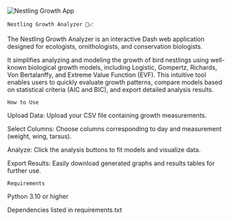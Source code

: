 ![Nestling Growth App](https://github.com/tu_usuario/NestlingGrowthApp/assets/logo.png)

    Nestling Growth Analyzer 🐣📈
  

The Nestling Growth Analyzer is an 
interactive Dash web application designed
for ecologists, ornithologists, and 
conservation biologists. 

It simplifies analyzing and modeling 
the growth of bird nestlings using 
well-known biological growth models, 
including Logistic, Gompertz, Richards, 
Von Bertalanffy, and Extreme Value 
Function (EVF). This intuitive tool 
enables users to quickly evaluate growth 
patterns, compare models based on 
statistical criteria (AIC and BIC), 
and export detailed analysis results.


    How to Use

Upload Data: Upload your CSV file containing growth measurements.

Select Columns: Choose columns corresponding to day and measurement (weight, wing, tarsus).

Analyze: Click the analysis buttons to fit models and visualize data.

Export Results: Easily download generated graphs and results tables for further use.

    Requirements

Python 3.10 or higher

Dependencies listed in requirements.txt